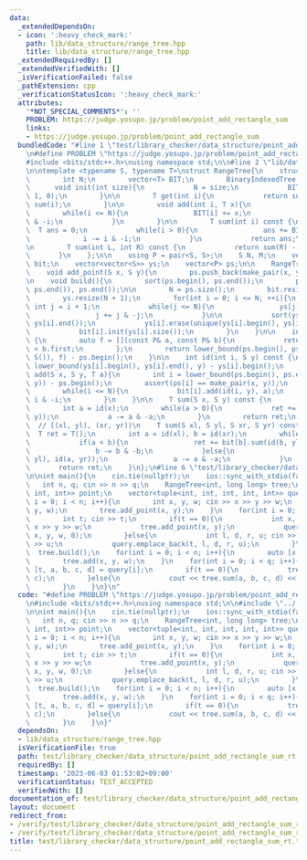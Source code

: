 ```yaml
---
data:
  _extendedDependsOn:
  - icon: ':heavy_check_mark:'
    path: lib/data_structure/range_tree.hpp
    title: lib/data_structure/range_tree.hpp
  _extendedRequiredBy: []
  _extendedVerifiedWith: []
  _isVerificationFailed: false
  _pathExtension: cpp
  _verificationStatusIcon: ':heavy_check_mark:'
  attributes:
    '*NOT_SPECIAL_COMMENTS*': ''
    PROBLEM: https://judge.yosupo.jp/problem/point_add_rectangle_sum
    links:
    - https://judge.yosupo.jp/problem/point_add_rectangle_sum
  bundledCode: "#line 1 \"test/library_checker/data_structure/point_add_rectangle_sum_rt.test.cpp\"\
    \n#define PROBLEM \"https://judge.yosupo.jp/problem/point_add_rectangle_sum\"\n\
    #include <bits/stdc++.h>\nusing namespace std;\n\n#line 2 \"lib/data_structure/range_tree.hpp\"\
    \n\ntemplate <typename S, typename T>\nstruct RangeTree{\n    struct BinaryIndexedTree{\n\
    \        int N;\n        vector<T> BIT;\n        BinaryIndexedTree() {}\n\n  \
    \      void init(int size){\n            N = size;\n            BIT.assign(N +\
    \ 1, 0);\n        }\n\n        T get(int i){\n            return sum(i + 1) -\
    \ sum(i);\n        }\n\n        void add(int i, T x){\n            ++i;\n    \
    \        while(i <= N){\n                BIT[i] += x;\n                i += i\
    \ & -i;\n            }\n        }\n\n        T sum(int i) const {\n          \
    \  T ans = 0;\n            while(i > 0){\n                ans += BIT[i];\n   \
    \             i -= i & -i;\n            }\n            return ans;\n        }\n\
    \n        T sum(int L, int R) const {\n            return sum(R) - sum(L);\n \
    \       }\n    };\n\n    using P = pair<S, S>;\n    S N, M;\n    vector<BinaryIndexedTree>\
    \ bit;\n    vector<vector<S>> ys;\n    vector<P> ps;\n\n    RangeTree() {}\n\n\
    \    void add_point(S x, S y){\n        ps.push_back(make_pair(x, y));\n    }\n\
    \n    void build(){\n        sort(ps.begin(), ps.end());\n        ps.erase(unique(ps.begin(),\
    \ ps.end()), ps.end());\n\n        N = ps.size();\n        bit.resize(N + 1);\n\
    \        ys.resize(N + 1);\n        for(int i = 0; i <= N; ++i){\n           \
    \ int j = i + 1;\n            while(j <= N){\n                ys[j].push_back(ps[i].second);\n\
    \                j += j & -j;\n            }\n\n            sort(ys[i].begin(),\
    \ ys[i].end());\n            ys[i].erase(unique(ys[i].begin(), ys[i].end()), ys[i].end());\n\
    \            bit[i].init(ys[i].size());\n        }\n    }\n\n    int id(S x) const\
    \ {\n        auto f = [](const P& a, const P& b){\n            return a.first\
    \ < b.first;\n        };\n        return lower_bound(ps.begin(), ps.end(), make_pair(x,\
    \ S()), f) - ps.begin();\n    }\n\n    int id(int i, S y) const {\n        return\
    \ lower_bound(ys[i].begin(), ys[i].end(), y) - ys[i].begin();\n    }\n\n    void\
    \ add(S x, S y, T a){\n        int i = lower_bound(ps.begin(), ps.end(), make_pair(x,\
    \ y)) - ps.begin();\n        assert(ps[i] == make_pair(x, y));\n        ++i;\n\
    \        while(i <= N){\n            bit[i].add(id(i, y), a);\n            i +=\
    \ i & -i;\n        }\n    }\n\n    T sum(S x, S y) const {\n        T ret = T();\n\
    \        int a = id(x);\n        while(a > 0){\n            ret += bit[a].sum(id(a,\
    \ y));\n            a -= a & -a;\n        }\n        return ret;\n    }\n\n  \
    \  // [(xl, yl), (xr, yr))\n    T sum(S xl, S yl, S xr, S yr) const {\n      \
    \  T ret = T();\n        int a = id(xl), b = id(xr);\n        while(a != b) {\n\
    \            if(a < b){\n                ret += bit[b].sum(id(b, yl), id(b, yr));\n\
    \                b -= b & -b;\n            }else{\n                ret -= bit[a].sum(id(a,\
    \ yl), id(a, yr));\n                a -= a & -a;\n            }\n        }\n \
    \       return ret;\n    }\n};\n#line 6 \"test/library_checker/data_structure/point_add_rectangle_sum_rt.test.cpp\"\
    \n\nint main(){\n    cin.tie(nullptr);\n    ios::sync_with_stdio(false);\n\n \
    \   int n, q; cin >> n >> q;\n    RangeTree<int, long long> tree;\n    vector<tuple<int,\
    \ int, int>> point;\n    vector<tuple<int, int, int, int, int>> query;\n    for(int\
    \ i = 0; i < n; i++){\n        int x, y, w; cin >> x >> y >> w;\n        point.emplace_back(x,\
    \ y, w);\n        tree.add_point(x, y);\n    }\n    for(int i = 0; i < q; i++){\n\
    \        int t; cin >> t;\n        if(t == 0){\n            int x, y, w; cin >>\
    \ x >> y >> w;\n            tree.add_point(x, y);\n            query.emplace_back(t,\
    \ x, y, w, 0);\n        }else{\n            int l, d, r, u; cin >> l >> d >> r\
    \ >> u;\n            query.emplace_back(t, l, d, r, u);\n        }\n    }\n  \
    \  tree.build();\n    for(int i = 0; i < n; i++){\n        auto [x, y, w] = point[i];\n\
    \        tree.add(x, y, w);\n    }\n    for(int i = 0; i < q; i++){\n        auto\
    \ [t, a, b, c, d] = query[i];\n        if(t == 0){\n            tree.add(a, b,\
    \ c);\n        }else{\n            cout << tree.sum(a, b, c, d) << \"\\n\";\n\
    \        }\n    }\n}\n"
  code: "#define PROBLEM \"https://judge.yosupo.jp/problem/point_add_rectangle_sum\"\
    \n#include <bits/stdc++.h>\nusing namespace std;\n\n#include \"../../../lib/data_structure/range_tree.hpp\"\
    \n\nint main(){\n    cin.tie(nullptr);\n    ios::sync_with_stdio(false);\n\n \
    \   int n, q; cin >> n >> q;\n    RangeTree<int, long long> tree;\n    vector<tuple<int,\
    \ int, int>> point;\n    vector<tuple<int, int, int, int, int>> query;\n    for(int\
    \ i = 0; i < n; i++){\n        int x, y, w; cin >> x >> y >> w;\n        point.emplace_back(x,\
    \ y, w);\n        tree.add_point(x, y);\n    }\n    for(int i = 0; i < q; i++){\n\
    \        int t; cin >> t;\n        if(t == 0){\n            int x, y, w; cin >>\
    \ x >> y >> w;\n            tree.add_point(x, y);\n            query.emplace_back(t,\
    \ x, y, w, 0);\n        }else{\n            int l, d, r, u; cin >> l >> d >> r\
    \ >> u;\n            query.emplace_back(t, l, d, r, u);\n        }\n    }\n  \
    \  tree.build();\n    for(int i = 0; i < n; i++){\n        auto [x, y, w] = point[i];\n\
    \        tree.add(x, y, w);\n    }\n    for(int i = 0; i < q; i++){\n        auto\
    \ [t, a, b, c, d] = query[i];\n        if(t == 0){\n            tree.add(a, b,\
    \ c);\n        }else{\n            cout << tree.sum(a, b, c, d) << \"\\n\";\n\
    \        }\n    }\n}"
  dependsOn:
  - lib/data_structure/range_tree.hpp
  isVerificationFile: true
  path: test/library_checker/data_structure/point_add_rectangle_sum_rt.test.cpp
  requiredBy: []
  timestamp: '2023-06-03 01:53:02+09:00'
  verificationStatus: TEST_ACCEPTED
  verifiedWith: []
documentation_of: test/library_checker/data_structure/point_add_rectangle_sum_rt.test.cpp
layout: document
redirect_from:
- /verify/test/library_checker/data_structure/point_add_rectangle_sum_rt.test.cpp
- /verify/test/library_checker/data_structure/point_add_rectangle_sum_rt.test.cpp.html
title: test/library_checker/data_structure/point_add_rectangle_sum_rt.test.cpp
---
```

